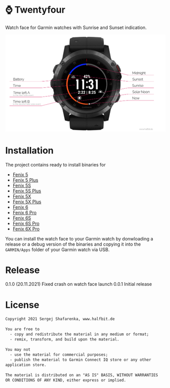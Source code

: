 # ⌚️ Twentyfour
Watch face for Garmin watches with Sunrise and Sunset indication.

<img src="https://github.com/beworker/twentyfour/blob/master/design/features.png" />

# Installation

The project contains ready to install binaries for
* [Fenix 5](https://github.com/beworker/twentyfour/blob/master/binaries/fenix5)
* [Fenix 5 Plus](https://github.com/beworker/twentyfour/blob/master/binaries/fenix5plus)
* [Fenix 5S](https://github.com/beworker/twentyfour/blob/master/binaries/fenix5s)
* [Fenix 5S Plus](https://github.com/beworker/twentyfour/blob/master/binaries/fenix5splus)
* [Fenix 5X](https://github.com/beworker/twentyfour/blob/master/binaries/fenix5x)
* [Fenix 5X Plus](https://github.com/beworker/twentyfour/blob/master/binaries/fenix5xplus)
* [Fenix 6](https://github.com/beworker/twentyfour/blob/master/binaries/fenix6)
* [Fenix 6 Pro](https://github.com/beworker/twentyfour/blob/master/binaries/fenix6pro)
* [Fenix 6S](https://github.com/beworker/twentyfour/blob/master/binaries/fenix6s)
* [Fenix 6S Pro](https://github.com/beworker/twentyfour/blob/master/binaries/fenix6spro)
* [Fenix 6X Pro](https://github.com/beworker/twentyfour/blob/master/binaries/fenix6xpro)

You can install the watch face to your Garmin watch by donwloading a release or a debug version of the binaries and copying it into the `GARMIN/Apps` folder of your Garmin watch via USB.

# Release

0.1.0 (20.11.2021) Fixed crash on watch face launch
0.0.1 Initial release

# License
```
Copyright 2021 Sergej Shafarenka, www.halfbit.de

You are free to
  - copy and redistribute the material in any medium or format;
  - remix, transform, and build upon the material.

You may not 
  - use the material for commercial purposes;
  - publish the material to Garmin Connect IQ store or any other application store.

The material is distributed on an "AS IS" BASIS, WITHOUT WARRANTIES 
OR CONDITIONS OF ANY KIND, either express or implied.
```
